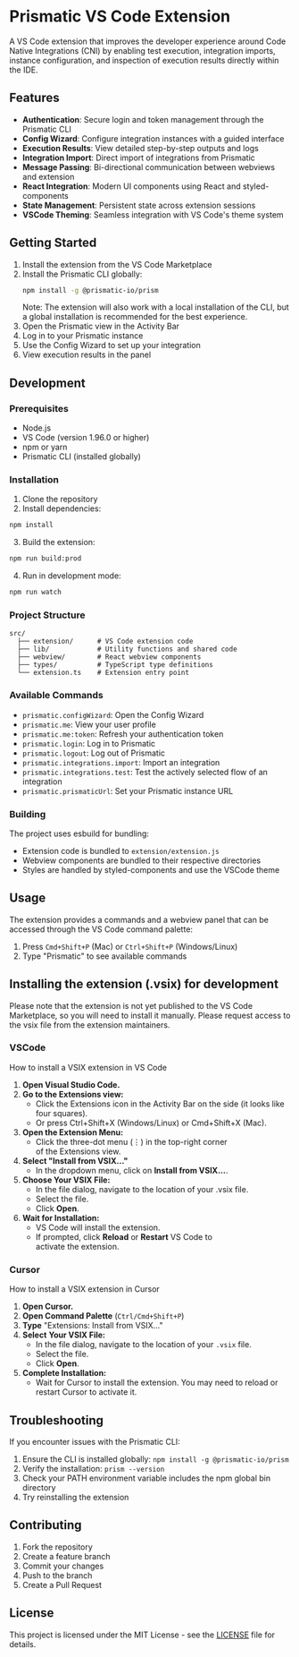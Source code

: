 # Prismatic VS Code Extension

A VS Code extension that improves the developer experience around Code Native Integrations (CNI) by enabling test execution, integration imports, instance configuration, and inspection of execution results directly within the IDE.

## Features

- **Authentication**: Secure login and token management through the Prismatic CLI
- **Config Wizard**: Configure integration instances with a guided interface
- **Execution Results**: View detailed step-by-step outputs and logs
- **Integration Import**: Direct import of integrations from Prismatic
- **Message Passing**: Bi-directional communication between webviews and extension
- **React Integration**: Modern UI components using React and styled-components
- **State Management**: Persistent state across extension sessions
- **VSCode Theming**: Seamless integration with VS Code's theme system

## Getting Started

1. Install the extension from the VS Code Marketplace
2. Install the Prismatic CLI globally:
   ```bash
   npm install -g @prismatic-io/prism
   ```
   Note: The extension will also work with a local installation of the CLI, but a global installation is recommended for the best experience.
3. Open the Prismatic view in the Activity Bar
4. Log in to your Prismatic instance
5. Use the Config Wizard to set up your integration
6. View execution results in the panel

## Development

### Prerequisites

- Node.js
- VS Code (version 1.96.0 or higher)
- npm or yarn
- Prismatic CLI (installed globally)

### Installation

1. Clone the repository
2. Install dependencies:

```bash
npm install
```

3. Build the extension:

```bash
npm run build:prod
```

4. Run in development mode:

```bash
npm run watch
```

### Project Structure

```
src/
  ├── extension/      # VS Code extension code
  ├── lib/            # Utility functions and shared code
  ├── webview/        # React webview components
  ├── types/          # TypeScript type definitions
  └── extension.ts    # Extension entry point
```

### Available Commands

- `prismatic.configWizard`: Open the Config Wizard
- `prismatic.me`: View your user profile
- `prismatic.me:token`: Refresh your authentication token
- `prismatic.login`: Log in to Prismatic
- `prismatic.logout`: Log out of Prismatic
- `prismatic.integrations.import`: Import an integration
- `prismatic.integrations.test`: Test the actively selected flow of an integration
- `prismatic.prismaticUrl`: Set your Prismatic instance URL

### Building

The project uses esbuild for bundling:

- Extension code is bundled to `extension/extension.js`
- Webview components are bundled to their respective directories
- Styles are handled by styled-components and use the VSCode theme

## Usage

The extension provides a commands and a webview panel that can be accessed through the VS Code command palette:

1. Press `Cmd+Shift+P` (Mac) or `Ctrl+Shift+P` (Windows/Linux)
2. Type "Prismatic" to see available commands

## Installing the extension (.vsix) for development

Please note that the extension is not yet published to the VS Code Marketplace, so you will need to install it manually. Please request access to the vsix file from the extension maintainers.

### VSCode

How to install a VSIX extension in VS Code

1. **Open Visual Studio Code.**
2. **Go to the Extensions view:**
   - Click the Extensions icon in the Activity Bar on the side (it looks like four squares).
   - Or press Ctrl+Shift+X (Windows/Linux) or Cmd+Shift+X (Mac).
3. **Open the Extension Menu:**
   - Click the three-dot menu (⋮) in the top-right corner of the Extensions view.
4. **Select "Install from VSIX..."**
   - In the dropdown menu, click on **Install from VSIX...**.
5. **Choose Your VSIX File:**
   - In the file dialog, navigate to the location of your .vsix file.
   - Select the file.
   - Click **Open**.
6. **Wait for Installation:**
   - VS Code will install the extension.
   - If prompted, click **Reload** or **Restart** VS Code to activate the extension.

### Cursor

How to install a VSIX extension in Cursor

1. **Open Cursor.**
2. **Open Command Palette** (`Ctrl/Cmd+Shift+P`)
3. **Type** "Extensions: Install from VSIX..."
4. **Select** **Your VSIX File:**
   - In the file dialog, navigate to the location of your `.vsix` file.
   - Select the file.
   - Click **Open**.
5. **Complete Installation:**
   - Wait for Cursor to install the extension. You may need to reload or restart Cursor to activate it.

## Troubleshooting

If you encounter issues with the Prismatic CLI:

1. Ensure the CLI is installed globally: `npm install -g @prismatic-io/prism`
2. Verify the installation: `prism --version`
3. Check your PATH environment variable includes the npm global bin directory
4. Try reinstalling the extension

## Contributing

1. Fork the repository
2. Create a feature branch
3. Commit your changes
4. Push to the branch
5. Create a Pull Request

## License

This project is licensed under the MIT License - see the [LICENSE](LICENSE) file for details.
